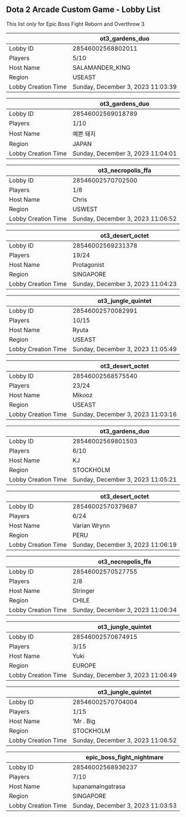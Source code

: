 ## Dota 2 Arcade Custom Game - Lobby List

This list only for Epic Boss Fight Reborn and Overthrow 3

|  | ot3_gardens_duo |
| ------ | ------ |
| Lobby ID | 28546002568802011 |
| Players | 5/10 |
| Host Name | SALAMANDER_KING |
| Region | USEAST |
| Lobby Creation Time | Sunday, December 3, 2023 11:03:39 |


|  | ot3_gardens_duo |
| ------ | ------ |
| Lobby ID | 28546002569018789 |
| Players | 1/10 |
| Host Name | 예쁜 돼지 |
| Region | JAPAN |
| Lobby Creation Time | Sunday, December 3, 2023 11:04:01 |


|  | ot3_necropolis_ffa |
| ------ | ------ |
| Lobby ID | 28546002570702500 |
| Players | 1/8 |
| Host Name | Chris |
| Region | USWEST |
| Lobby Creation Time | Sunday, December 3, 2023 11:06:52 |


|  | ot3_desert_octet |
| ------ | ------ |
| Lobby ID | 28546002569231378 |
| Players | 19/24 |
| Host Name | Protagonist |
| Region | SINGAPORE |
| Lobby Creation Time | Sunday, December 3, 2023 11:04:23 |


|  | ot3_jungle_quintet |
| ------ | ------ |
| Lobby ID | 28546002570082991 |
| Players | 10/15 |
| Host Name | Ryuta |
| Region | USEAST |
| Lobby Creation Time | Sunday, December 3, 2023 11:05:49 |


|  | ot3_desert_octet |
| ------ | ------ |
| Lobby ID | 28546002568575540 |
| Players | 23/24 |
| Host Name | Mikooz |
| Region | USEAST |
| Lobby Creation Time | Sunday, December 3, 2023 11:03:16 |


|  | ot3_gardens_duo |
| ------ | ------ |
| Lobby ID | 28546002569801503 |
| Players | 6/10 |
| Host Name | KJ |
| Region | STOCKHOLM |
| Lobby Creation Time | Sunday, December 3, 2023 11:05:21 |


|  | ot3_desert_octet |
| ------ | ------ |
| Lobby ID | 28546002570379687 |
| Players | 6/24 |
| Host Name | Varian Wrynn |
| Region | PERU |
| Lobby Creation Time | Sunday, December 3, 2023 11:06:19 |


|  | ot3_necropolis_ffa |
| ------ | ------ |
| Lobby ID | 28546002570527755 |
| Players | 2/8 |
| Host Name | Stringer |
| Region | CHILE |
| Lobby Creation Time | Sunday, December 3, 2023 11:06:34 |


|  | ot3_jungle_quintet |
| ------ | ------ |
| Lobby ID | 28546002570674915 |
| Players | 3/15 |
| Host Name | Yuki |
| Region | EUROPE |
| Lobby Creation Time | Sunday, December 3, 2023 11:06:49 |


|  | ot3_jungle_quintet |
| ------ | ------ |
| Lobby ID | 28546002570704004 |
| Players | 1/15 |
| Host Name | ’Mr . Big |
| Region | STOCKHOLM |
| Lobby Creation Time | Sunday, December 3, 2023 11:06:52 |


|  | epic_boss_fight_nightmare |
| ------ | ------ |
| Lobby ID | 28546002568936237 |
| Players | 7/10 |
| Host Name | lupanamaingatrasa |
| Region | SINGAPORE |
| Lobby Creation Time | Sunday, December 3, 2023 11:03:53 |


